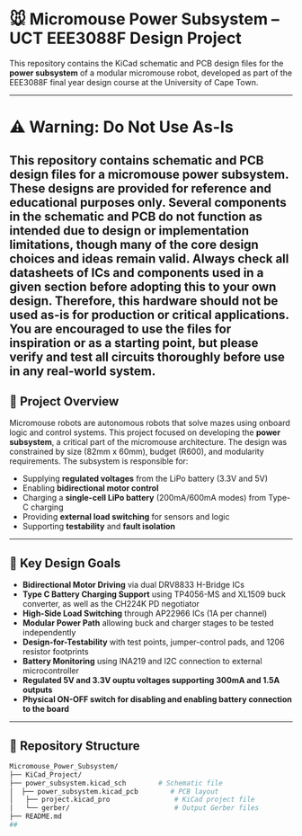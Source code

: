 # 🐭 Micromouse Power Subsystem – UCT EEE3088F Design Project

This repository contains the KiCad schematic and PCB design files for the **power subsystem** of a modular micromouse robot, developed as part of the EEE3088F final year design course at the University of Cape Town.

---
# ⚠️ Warning: Do Not Use As-Is
This repository contains schematic and PCB design files for a micromouse power subsystem. These designs are provided for reference and educational purposes only.
Several components in the schematic and PCB do not function as intended due to design or implementation limitations, though many of the core design choices and ideas remain valid. Always check all datasheets of ICs and components used in a given section before adopting this to your own design.
Therefore, this hardware should not be used as-is for production or critical applications.
You are encouraged to use the files for inspiration or as a starting point, but please verify and test all circuits thoroughly before use in any real-world system.
---

## 📌 Project Overview

Micromouse robots are autonomous robots that solve mazes using onboard logic and control systems. This project focused on developing the **power subsystem**, a critical part of the micromouse architecture. The design was constrained by size (82mm x 60mm), budget (R600), and modularity requirements. The subsystem is responsible for:

- Supplying **regulated voltages** from the LiPo battery (3.3V and 5V)
- Enabling **bidirectional motor control**
- Charging a **single-cell LiPo battery** (200mA/600mA modes) from Type-C charging
- Providing **external load switching** for sensors and logic
- Supporting **testability** and **fault isolation**

---

## 🔧 Key Design Goals

- **Bidirectional Motor Driving** via dual DRV8833 H-Bridge ICs
- **Type C Battery Charging Support** using TP4056-MS and XL1509 buck converter, as well as the CH224K PD negotiator
- **High-Side Load Switching** through AP22966 ICs (1A per channel)
- **Modular Power Path** allowing buck and charger stages to be tested independently
- **Design-for-Testability** with test points, jumper-control pads, and 1206 resistor footprints
- **Battery Monitoring** using INA219 and I2C connection to external microcontroller
- **Regulated 5V and 3.3V ouptu voltages supporting 300mA and 1.5A outputs**
- **Physical ON-OFF switch for disabling and enabling battery connection to the board**

---

## 📁 Repository Structure
```bash
Micromouse_Power_Subsystem/
├── KiCad_Project/
├── power_subsystem.kicad_sch        # Schematic file
│  ├── power_subsystem.kicad_pcb        # PCB layout
│   ├── project.kicad_pro                # KiCad project file
│   └── gerber/                          # Output Gerber files
├── README.md
## 
